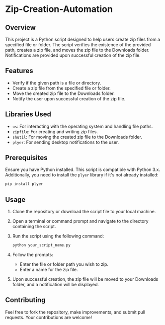 # Zip-Creation-Automation

## Overview

This project is a Python script designed to help users create zip files from a specified file or folder. The script verifies the existence of the provided path, creates a zip file, and moves the zip file to the Downloads folder. Notifications are provided upon successful creation of the zip file.

## Features

- Verify if the given path is a file or directory.
- Create a zip file from the specified file or folder.
- Move the created zip file to the Downloads folder.
- Notify the user upon successful creation of the zip file.

## Libraries Used

- `os`: For interacting with the operating system and handling file paths.
- `zipfile`: For creating and writing zip files.
- `shutil`: For moving the created zip file to the Downloads folder.
- `plyer`: For sending desktop notifications to the user.

## Prerequisites

Ensure you have Python installed. This script is compatible with Python 3.x. Additionally, you need to install the `plyer` library if it's not already installed:

```sh
pip install plyer
```

## Usage

1. Clone the repository or download the script file to your local machine.
2. Open a terminal or command prompt and navigate to the directory containing the script.
3. Run the script using the following command:

    ```sh
    python your_script_name.py
    ```

4. Follow the prompts:
   - Enter the file or folder path you wish to zip.
   - Enter a name for the zip file.
5. Upon successful creation, the zip file will be moved to your Downloads folder, and a notification will be displayed.

## Contributing

Feel free to fork the repository, make improvements, and submit pull requests. Your contributions are welcome!
